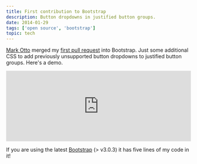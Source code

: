 ```yaml
---
title: First contribution to Bootstrap
description: Button dropdowns in justified button groups.
date: 2014-01-29
tags: ['open source', 'bootstrap']
topic: tech
---
```


[Mark Otto](http://markdotto.com) merged my [first pull request](https://github.com/twbs/bootstrap/pull/11536) into Bootstrap. Just some additional CSS to add previously unsupported button dropdowns to justified button groups. Here's a demo.

<iframe width="100%" height="192" src="http://jsfiddle.net/5kFx6/3/embedded/result,html,css" allowfullscreen="allowfullscreen" frameborder="0"></iframe>

If you are using the latest [Bootstrap](https://github.com/twbs/bootstrap) (> v3.0.3) it has five lines of my code in it!